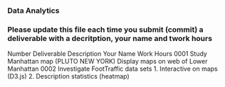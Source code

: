 ### Data Analytics
### Please update this file each time you submit (commit) a deliverable with a decritption, your name and twork hours

Number  Deliverable Description                                     Your Name                   Work Hours
0001     Study Manhattan map (PLUTO NEW YORK)
         Display maps on web of Lower Manhattan
0002     Investigate FootTraffic data sets
         1. Interactive on maps (D3.js)
         2. Description statistics (heatmap)

